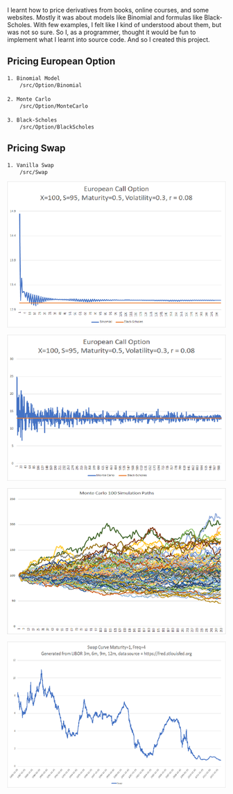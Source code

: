 I learnt how to price derivatives from books, online courses, and some websites. Mostly it was about models like Binomial and formulas like Black-Scholes. With few examples, I felt like I kind of understood about them, but was not so sure. So I, as a programmer, thought it would be fun to implement what I learnt into source code. And so I created this project.


## Pricing European Option
    1. Binomial Model
        /src/Option/Binomial

    2. Monte Carlo
        /src/Option/MonteCarlo

    3. Black-Scholes
        /src/Option/BlackScholes

		
## Pricing Swap
    1. Vanilla Swap 
        /src/Swap
		
		
<p align="center">
  <img src="https://raw.githubusercontent.com/nirins/derivative-pricing-scala/master/output/option01.png" width="auto">
</p>


<p align="center">
  <img src="https://raw.githubusercontent.com/nirins/derivative-pricing-scala/master/output/option02.png" width="auto">
</p>


<p align="center">
  <img src="https://raw.githubusercontent.com/nirins/derivative-pricing-scala/master/output/option03.png" width="auto">
</p>


<p align="center">
  <img src="https://raw.githubusercontent.com/nirins/derivative-pricing-scala/master/output/swap01.png" width="auto">
</p>

